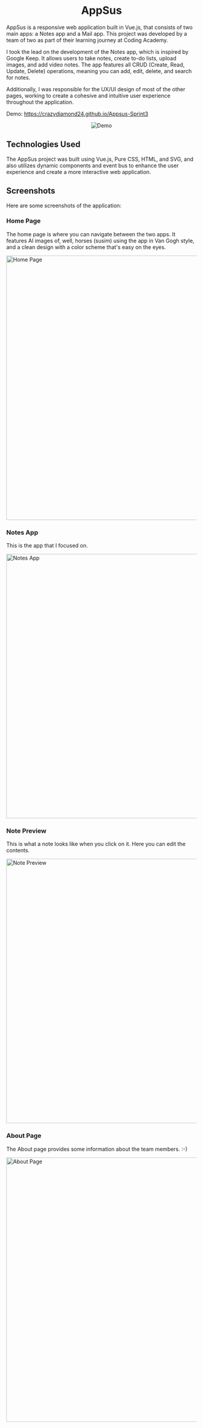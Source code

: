 <h1 align="center">AppSus</h1>

AppSus is a responsive web application built in Vue.js, that consists of two main apps: a Notes app and a Mail app. This project was developed by a team of two as part of their learning journey at Coding Academy. 

I took the lead on the development of the Notes app, which is inspired by Google Keep. It allows users to take notes, create to-do lists, upload images, and add video notes. The app features all CRUD (Create, Read, Update, Delete) operations, meaning you can add, edit, delete, and search for notes.

Additionally, I was responsible for the UX/UI design of most of the other pages, working to create a cohesive and intuitive user experience throughout the application.

Demo: https://crazydiamond24.github.io/Appsus-Sprint3

<p align="center">
  <img src="https://www.imagehost.at/images/2023/05/08/smartmockups_lhf2kzxn-removebg-preview.png" alt="Demo">
</p>




## Technologies Used

The AppSus project was built using Vue.js, Pure CSS, HTML, and SVG, and also utilizes dynamic components and event bus to enhance the user experience and create a more interactive web application.

## Screenshots

Here are some screenshots of the application:

### Home Page

The home page is where you can navigate between the two apps. It features AI images of, well, horses (susim) using the app in Van Gogh style, and a clean design with a color scheme that's easy on the eyes.

<img src="https://www.imagehost.at/images/2023/05/08/Screenshot-2023-05-08-190508.png" alt="Home Page" width="700">

### Notes App

This is the app that I focused on. 

<img src="https://www.imagehost.at/images/2023/05/08/hover.jpg" alt="Notes App" width="700">

### Note Preview

This is what a note looks like when you click on it. Here you can edit the contents. 

<img src="https://www.imagehost.at/images/2023/05/08/Screenshot-2023-05-08-190706.png" alt="Note Preview" width="700">

### About Page

The About page provides some information about the team members. :-) 

<img src="https://www.imagehost.at/images/2023/05/08/Screenshot-2023-05-08-190555.png" alt="About Page" width="700">



